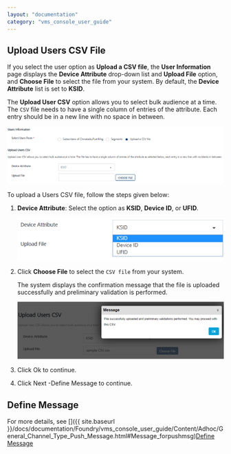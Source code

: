 ```yaml
---
layout: "documentation"
category: "vms_console_user_guide"
---
```

                           


Upload Users CSV File
---------------------

If you select the user option as **Upload a CSV file**, the **User Information** page displays the **Device Attribute** drop-down list and **Upload File** option, and **Choose File** to select the file from your system. By default, the **Device Attribute** list is set to **KSID**.

The **Upload User CSV** option allows you to select bulk audience at a time. The `CSV` file needs to have a single column of entries of the attribute. Each entry should be in a new line with no space in between.

![](../Resources/Images/Engagement/Adhoc/Push_Message/uploadacsvfile_632x186.png)

To upload a Users CSV file, follow the steps given below:

1.  **Device Attribute**: Select the option as **KSID**, **Device ID**, or **UFID**.
    
    ![](../Resources/Images/Engagement/Adhoc/Push_Message/deviceattrilist.png)
    
2.  Click **Choose File** to select the `CSV file` from your system.
    
    The system displays the confirmation message that the file is uploaded successfully and preliminary validation is performed.
    
    ![](../Resources/Images/Engagement/Adhoc/Push_Message/uploadfilemsg_596x166.png)
    
3.  Click Ok to continue.
4.  Click Next -Define Message to continue.

Define Message
--------------

For more details, see []({{ site.baseurl }}/docs/documentation/Foundry/vms_console_user_guide/Content/Adhoc/General_Channel_Type_Push_Message.html#Message_forpushmsg)[Define Message](General_Channel_Type_Push_Message.html#define-message)
